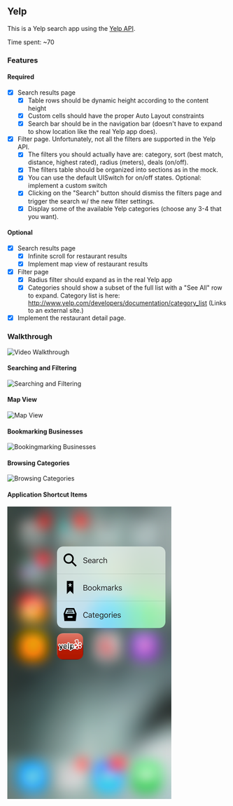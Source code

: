 ## Yelp

This is a Yelp search app using the [Yelp API](http://developer.rottentomatoes.com/docs/read/JSON).

Time spent: ~70

### Features

#### Required

- [X] Search results page
   - [X] Table rows should be dynamic height according to the content height
   - [X] Custom cells should have the proper Auto Layout constraints
   - [X] Search bar should be in the navigation bar (doesn't have to expand to show location like the real Yelp app does).
- [X] Filter page. Unfortunately, not all the filters are supported in the Yelp API.
   - [X] The filters you should actually have are: category, sort (best match, distance, highest rated), radius (meters), deals (on/off).
   - [X] The filters table should be organized into sections as in the mock.
   - [X] You can use the default UISwitch for on/off states. Optional: implement a custom switch
   - [X] Clicking on the "Search" button should dismiss the filters page and trigger the search w/ the new filter settings.
   - [X] Display some of the available Yelp categories (choose any 3-4 that you want).

#### Optional

- [X] Search results page
   - [X] Infinite scroll for restaurant results
   - [X] Implement map view of restaurant results
- [X] Filter page
   - [X] Radius filter should expand as in the real Yelp app
   - [X] Categories should show a subset of the full list with a "See All" row to expand. Category list is here: http://www.yelp.com/developers/documentation/category_list (Links to an external site.)
- [X] Implement the restaurant detail page.

### Walkthrough

![Video Walkthrough](http://bazihassan.com/wp-content/uploads/2015/03/comingsoon.jpg)

#### Searching and Filtering
![Searching and Filtering](YelpSearching.gif)

#### Map View
![Map View](YelpMapView.gif)

#### Bookmarking Businesses
![Bookingmarking Businesses](YelpBookmarking.gif)

#### Browsing Categories
![Browsing Categories](YelpCategories.gif)

#### Application Shortcut Items
![Application Shortcut Items](ApplicationShortcutItems.png)
